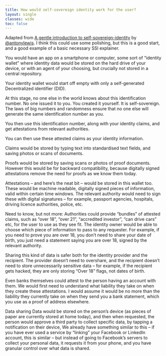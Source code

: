 ```yaml
---
title: How would self-sovereign identity work for the user?
layout: single
classes: wide
toc: false
---
```


Adapted from [A gentle introduction to self-sovereign-identity](https://bitsonblocks.net/2017/05/17/gentle-introduction-self-sovereign-identity/) by [@antonylewis](https://github.com/antonylewis). I think this could use some polishing, but this is a good start, and a good example of a basic necessary SSI explainer.

You would have an app on a smartphone or computer, some sort of “identity wallet” where identity data would be stored on the hard drive of your device, or with an agent of your choosing, but crucially not stored in a central repository.

Your identity wallet would start off empty with only a self-generated Decentralized identifier (DID).

At this stage, no one else in the world knows about this identification number. No one issued it to you. You created it yourself. It is self-sovereign. The laws of big numbers and randomness ensure that no one else will generate the same identification number as you.

You then use this identification number, along with your identity claims, and get attestations from relevant authorities.

You can then use these attested claims as your identity information.

Claims would be stored by typing text into standardised text fields, and saving photos or scans of documents.

Proofs would be stored by saving scans or photos of proof documents. However this would be for backward compatibility, because digitally signed attestations remove the need for proofs as we know them today.

Attestations – and here’s the neat bit – would be stored in this wallet too. These would be machine readable, digitally signed pieces of information, valid within certain time windows. The relevant authority would need to sign these with digital signatures – for example, passport agencies, hospitals, driving licence authorities, police, etc.

Need to know, but not more: Authorities could provide “bundles” of attested claims, such as “over 18”, “over 21”, “accredited investor”, “can drive cars” etc, for the user to use as they see fit. The identity owner would be able to choose which piece of information to pass to any requester. For example, if you need to prove you are over 18, you don’t need to share your date of birth, you just need a statement saying you are over 18, signed by the relevant authority.

Sharing this kind of data is safer both for the identity provider and the recipient. The provider doesn’t need to overshare, and the recipient doesn’t need to store unnecessarily sensitive data – for example, if the recipient gets hacked, they are only storing “Over 18” flags, not dates of birth.

Even banks themselves could attest to the person having an account with them. We would first need to understand what liability they take on when they create these attestations. I would assume it would be no more than the liability they currently take on when they send you a bank statement, which you use as a proof of address elsewhere.

Data sharing
Data would be stored on the person’s device (as pieces of paper are currently stored at home today), and then when requested, the person would approve a third party to collect specific data, by tapping a notification on their device, We already have something similar to this – if you have ever used a service by “linking” your Facebook or LinkedIn account, this is similar – but instead of going to Facebook’s servers to collect your personal data, it requests it from your phone, and you have granular control over what data is shared.
